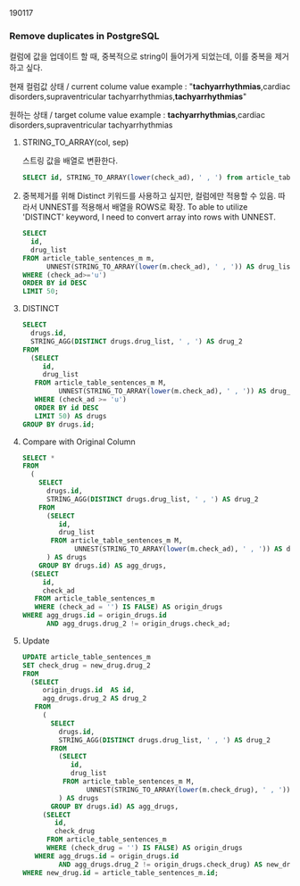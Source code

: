 190117

### Remove duplicates in PostgreSQL

컬럼에 값을 업데이트 할 때, 중복적으로 string이 들어가게 되었는데, 이를 중복을 제거하고 싶다.

현재 컬럼값 상태 / current colume value example : "**tachyarrhythmias**,cardiac disorders,supraventricular tachyarrhythmias,**tachyarrhythmias**"

원하는 상태 / target colume value example : **tachyarrhythmias**,cardiac disorders,supraventricular tachyarrhythmias



1. STRING_TO_ARRAY(col, sep)

   스트링 값을 배열로 변환한다.

   ```sql
   SELECT id, STRING_TO_ARRAY(lower(check_ad), ' , ') from article_table_sentences_m WHERE (check_ad='') is false ORDER BY check_drug limit 50;
   ```

2. 중복제거를 위해 Distinct 키워드를 사용하고 싶지만, 컬럼에만 적용할 수 있음. 따라서 UNNEST를 적용해서 배열을 ROWS로 확장.
   To able to utilize 'DISTINCT' keyword, I need to convert array into rows with UNNEST.

   ```sql
   SELECT
     id,
     drug_list
   FROM article_table_sentences_m m,
         UNNEST(STRING_TO_ARRAY(lower(m.check_ad), ' , ')) AS drug_list
   WHERE (check_ad>='u')
   ORDER BY id DESC
   LIMIT 50;
   ```

3. DISTINCT

   ```sql
   SELECT
     drugs.id,
     STRING_AGG(DISTINCT drugs.drug_list, ' , ') AS drug_2
   FROM
     (SELECT
        id,
        drug_list
      FROM article_table_sentences_m M,
            UNNEST(STRING_TO_ARRAY(lower(m.check_ad), ' , ')) AS drug_list
      WHERE (check_ad >= 'u')
      ORDER BY id DESC
      LIMIT 50) AS drugs
   GROUP BY drugs.id;
   ```



4. Compare with Original Column

   ```sql
   SELECT *
   FROM
     (
       SELECT
         drugs.id,
         STRING_AGG(DISTINCT drugs.drug_list, ' , ') AS drug_2
       FROM
         (SELECT
            id,
            drug_list
          FROM article_table_sentences_m M,
                UNNEST(STRING_TO_ARRAY(lower(m.check_ad), ' , ')) AS drug_list
         ) AS drugs
       GROUP BY drugs.id) AS agg_drugs,
     (SELECT
        id,
        check_ad
      FROM article_table_sentences_m
      WHERE (check_ad = '') IS FALSE) AS origin_drugs
   WHERE agg_drugs.id = origin_drugs.id
         AND agg_drugs.drug_2 != origin_drugs.check_ad;
   ```


5. Update

   ```sql
   UPDATE article_table_sentences_m
   SET check_drug = new_drug.drug_2
   FROM
     (SELECT
        origin_drugs.id  AS id,
        agg_drugs.drug_2 AS drug_2
      FROM
        (
          SELECT
            drugs.id,
            STRING_AGG(DISTINCT drugs.drug_list, ' , ') AS drug_2
          FROM
            (SELECT
               id,
               drug_list
             FROM article_table_sentences_m M,
                   UNNEST(STRING_TO_ARRAY(lower(m.check_drug), ' , ')) AS drug_list
            ) AS drugs
          GROUP BY drugs.id) AS agg_drugs,
        (SELECT
           id,
           check_drug
         FROM article_table_sentences_m
         WHERE (check_drug = '') IS FALSE) AS origin_drugs
      WHERE agg_drugs.id = origin_drugs.id
            AND agg_drugs.drug_2 != origin_drugs.check_drug) AS new_drug
   WHERE new_drug.id = article_table_sentences_m.id;
   ```


